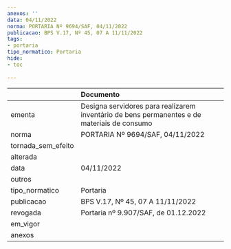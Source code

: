 ```yaml
---
anexos: ''
data: 04/11/2022
norma: PORTARIA Nº 9694/SAF, 04/11/2022
publicacao: BPS V.17, Nº 45, 07 A 11/11/2022
tags:
- portaria
tipo_normatico: Portaria
hide: 
- toc 
 
---
```


|                    | Documento                                                                                   |
|:-------------------|:--------------------------------------------------------------------------------------------|
| ementa             | Designa servidores para realizarem inventário de bens permanentes e de materiais de consumo |
| norma              | PORTARIA Nº 9694/SAF, 04/11/2022                                                            |
| tornada_sem_efeito |                                                                                             |
| alterada           |                                                                                             |
| data               | 04/11/2022                                                                                  |
| outros             |                                                                                             |
| tipo_normatico     | Portaria                                                                                    |
| publicacao         | BPS V.17, Nº 45, 07 A 11/11/2022                                                            |
| revogada           | Portaria nº 9.907/SAF, de 01.12.2022                                                        |
| em_vigor           |                                                                                             |
| anexos             |                                                                                             |